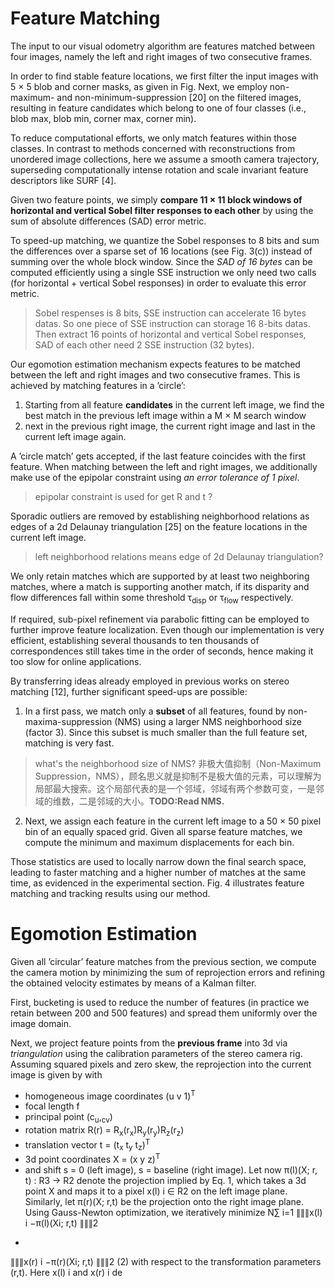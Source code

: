# Feature Matching
The input to our visual odometry algorithm are features matched between four images, namely the left and right images of two consecutive frames.

In order to find stable feature locations, we first filter the input images with 5 × 5 blob and corner masks, as given in Fig.
Next, we employ non-maximum- and non-minimum-suppression [20] on the filtered images, resulting in feature candidates which belong to one of four classes (i.e., blob max, blob min, corner max, corner min). 

To reduce computational efforts, we only match features within those classes. In contrast to methods concerned with reconstructions from unordered image collections, here we assume a smooth camera trajectory, superseding computationally intense rotation and scale invariant feature descriptors like SURF [4].

Given two feature points, we simply **compare 11 × 11 block windows of horizontal and vertical Sobel filter responses to each other** by using the sum of absolute differences (SAD) error metric. 

To speed-up matching, we quantize the Sobel responses to 8 bits and sum the differences over a sparse set of 16 locations (see Fig. 3(c)) instead of summing over the whole block window. Since the *SAD of 16 bytes* can be computed efficiently using a single SSE instruction we only need two calls (for horizontal + vertical Sobel responses) in order to evaluate this error metric.

> Sobel respenses is 8 bits, SSE instruction can accelerate 16 bytes datas. So one piece of SSE instruction can storage 16 8-bits datas. Then extract 16 points of  horizontal and vertical Sobel responses, SAD of each other need 2 SSE instruction (32 bytes).

Our egomotion estimation mechanism expects features to be matched between the left and right images and two consecutive frames. This is achieved by matching features in a ’circle’: 

1. Starting from all feature **candidates** in the current left image, we find the best match in the previous left image within a M × M search window
2. next in the previous right image, the current right image and last in the current left image again. 

A ’circle match’ gets accepted, if the last feature coincides with the first feature. When matching between the left and right images, we additionally make use of the epipolar constraint using *an error tolerance of 1 pixel*. 
> epipolar constraint is used for get R and t ?

Sporadic outliers are removed by establishing neighborhood relations as edges of a 2d Delaunay triangulation [25] on the feature locations in the current left image. 
> left neighborhood relations means edge of 2d Delaunay triangulation?

We only retain matches which are supported by at least two neighboring matches, where a match is supporting another match, if its disparity and flow differences fall within some threshold τ<sub>disp</sub> or τ<sub>flow</sub> respectively. 

If required, sub-pixel refinement via parabolic fitting can be employed to further improve feature localization. Even though our implementation is very efficient, establishing several thousands to ten thousands of correspondences still takes time in the order of seconds, hence making it too slow for online applications.

By transferring ideas already employed in previous works on stereo matching [12], further significant speed-ups are possible: 

1. In a first pass, we match only a **subset** of all features, found by non-maxima-suppression (NMS) using a larger NMS neighborhood size (factor 3). Since this subset is much smaller than the full feature set, matching is very fast. 
> what's the neighborhood size of NMS? 
> 非极大值抑制（Non-Maximum Suppression，NMS），顾名思义就是抑制不是极大值的元素，可以理解为局部最大搜索。这个局部代表的是一个邻域，邻域有两个参数可变，一是邻域的维数，二是邻域的大小。**TODO:Read NMS.**

2. Next, we assign each feature in the current left image to a 50 × 50 pixel bin of an equally spaced grid. Given all sparse feature matches, we compute the minimum and maximum displacements for each bin. 

Those statistics are used to locally narrow down the final search space, leading to faster matching and a higher number of matches at the same time, as evidenced in the experimental section. Fig. 4 illustrates feature matching and tracking results using our method.

# Egomotion Estimation
Given all ’circular’ feature matches from the previous section, we compute the camera motion by minimizing the sum of reprojection errors and refining the obtained velocity estimates by means of a Kalman filter.

First, bucketing is used to reduce the number of features (in practice we retain between 200 and 500 features) and spread them uniformly over the image domain. 

Next, we project feature points from the **previous frame** into 3d via *triangulation* using the calibration parameters of the stereo camera rig. Assuming squared pixels and zero skew, the reprojection into the current image is given by with
- homogeneous image coordinates (u v 1)<sup>T</sup>
- focal length f
- principal point (c<sub>u</sub>,<sub>cv</sub>)
- rotation matrix R(r) = R<sub>x</sub>(r<sub>x</sub>)R<sub>y</sub>(r<sub>y</sub>)R<sub>z</sub>(r<sub>z</sub>)
- translation vector t = (t<sub>x</sub> t<sub>y</sub> t<sub>z</sub>)<sup>T</sup>
- 3d point coordinates X = (x y z)<sup>T</sup>
- and shift s = 0 (left image), s = baseline (right image).
Let now π(l)(X; r, t) : R3 → R2 denote the projection
implied by Eq. 1, which takes a 3d point X and maps it
to a pixel x(l)
i ∈ R2 on the left image plane. Similarly, let
π(r)(X; r,t) be the projection onto the right image plane.
Using Gauss-Newton optimization, we iteratively minimize
N∑
i=1
∥∥∥x(l)
i −π(l)(Xi; r,t)
∥∥∥2
+
∥∥∥x(r)
i −π(r)(Xi; r,t)
∥∥∥2
(2)
with respect to the transformation parameters (r,t). Here
x(l)
i and x(r)
i de